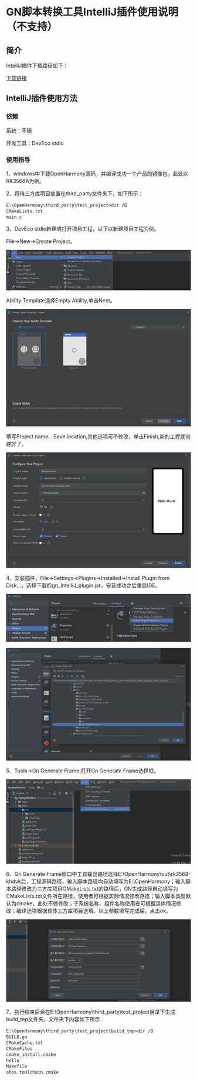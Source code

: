 # GN脚本转换工具IntelliJ插件使用说明（不支持）

## 简介

IntelliJ插件下载路径如下：

[下载链接](暂无)               

## IntelliJ插件使用方法

### 依赖

系统：不限

开发工具：DevEco stdio

### 使用指导

1、windows中下载OpenHarmony源码，并编译成功一个产品的镜像包，此处以RK3568A为例。

2、将待三方库项目放置在third_party文件夹下，如下所示：

	E:\OpenHarmony\third_party\test_project>dir /B
	CMakeLists.txt
	main.c

3、DevEco stdio新建或打开项目工程，以下以新建项目工程为例。

File->New->Create Project。

![](../figures/DevEco_step_newFile.png)

Ability Template选择Empty Ability,单击Next。

![](../figures/DevEco_step_firstNext.png)

填写Project name、Save location,其他选项可不修改，单击Finish,新的工程就创建好了。

![](../figures/DevEco_step_finish.png)

4、安装插件，File->Settings->Plugins->Installed->Install Plugin from Disk...，选择下载的gn_IntelliJ_plugin.jar，安装成功之后重启IDE。

![](../figures/DevEco_step_pluginsOk.png)

![](../figures/DevEco_step_applyPlugins.png)

5、Tools->Gn Generate Frame,打开Gn Generate Frame选择框。

![](../figures/DevEco_step_gn.png)

6、Gn Generate Frame窗口中工具输出路径选择E:\OpenHarmony\out\rk3568-khdvk后，工程源码路径、输入脚本路径均自动填写为E:\OpenHarmony；输入脚本路径修改为三方库项目CMakeLists.txt的路径后，GN生成路径自动填写为CMakeLists.txt文件所在路径，使用者可根据实际情况修改路径；输入脚本类型默认为cmake，此处不做修改；子系统名称、组件名称使用者可根据具体情况修改；编译选项根据具体三方库项目选填。以上参数填写完成后，点击ok。

![](../figures/DevEco_step_gn_ok.png)

7、执行结束后会在E:\OpenHarmony\third_party\test_project目录下生成build_tep文件夹，文件夹下内容如下所示：

	E:\OpenHarmony\third_party\test_project\build_tmp>dir /B
	BUILD.gn
	CMakeCache.txt
	CMakeFiles
	cmake_install.cmake
	hello
	Makefile
	ohos.toolchain.cmake



